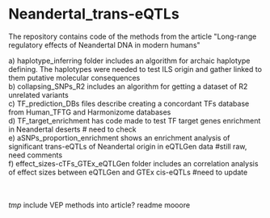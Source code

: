 # Neandertal_trans-eQTLs

The repository contains code of the methods from the article "Long-range regulatory effects of Neandertal DNA in modern humans" <br>


a) haplotype_inferring folder includes an algorithm for archaic haplotype defining. The haplotypes were needed to test ILS origin and gather linked to them putative molecular consequences <br>
b) collapsing_SNPs_R2 includes an algorithm for getting a dataset of R2 unrelated variants <br>
c) TF_prediction_DBs files describe creating a concordant TFs database from Human_TFTG and Harmonizome databases <br>
d) TF_target_enrichment has code made to test TF target genes enrichment in Neandertal deserts # need to check <br>
e) aSNPs_proportion_enrichment shows an enrichment analysis of significant trans-eQTLs of Neandertal origin in eQTLGen data #still raw, need comments <br>
f) effect_sizes-cTFs_GTEx_eQTLGen folder includes an correlation analysis of effect sizes between eQTLGen and GTEx cis-eQTLs #need to update <br>
<br>
<br>

 *tmp* include VEP methods into article?  readme mooore
